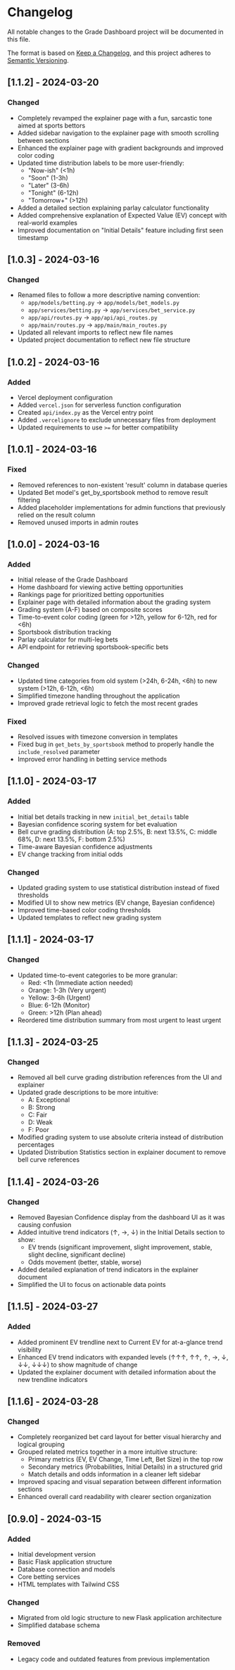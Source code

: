 # Changelog

All notable changes to the Grade Dashboard project will be documented in this file.

The format is based on [Keep a Changelog](https://keepachangelog.com/en/1.0.0/),
and this project adheres to [Semantic Versioning](https://semver.org/spec/v2.0.0.html).

## [1.1.2] - 2024-03-20

### Changed
- Completely revamped the explainer page with a fun, sarcastic tone aimed at sports bettors
- Added sidebar navigation to the explainer page with smooth scrolling between sections
- Enhanced the explainer page with gradient backgrounds and improved color coding
- Updated time distribution labels to be more user-friendly:
  - "Now-ish" (<1h)
  - "Soon" (1-3h)
  - "Later" (3-6h)
  - "Tonight" (6-12h)
  - "Tomorrow+" (>12h)
- Added a detailed section explaining parlay calculator functionality
- Added comprehensive explanation of Expected Value (EV) concept with real-world examples
- Improved documentation on "Initial Details" feature including first seen timestamp

## [1.0.3] - 2024-03-16

### Changed
- Renamed files to follow a more descriptive naming convention:
  - `app/models/betting.py` → `app/models/bet_models.py`
  - `app/services/betting.py` → `app/services/bet_service.py`
  - `app/api/routes.py` → `app/api/api_routes.py`
  - `app/main/routes.py` → `app/main/main_routes.py`
- Updated all relevant imports to reflect new file names
- Updated project documentation to reflect new file structure

## [1.0.2] - 2024-03-16

### Added
- Vercel deployment configuration
- Added `vercel.json` for serverless function configuration
- Created `api/index.py` as the Vercel entry point
- Added `.vercelignore` to exclude unnecessary files from deployment
- Updated requirements to use `>=` for better compatibility

## [1.0.1] - 2024-03-16

### Fixed
- Removed references to non-existent 'result' column in database queries
- Updated Bet model's get_by_sportsbook method to remove result filtering
- Added placeholder implementations for admin functions that previously relied on the result column
- Removed unused imports in admin routes

## [1.0.0] - 2024-03-16

### Added
- Initial release of the Grade Dashboard
- Home dashboard for viewing active betting opportunities
- Rankings page for prioritized betting opportunities
- Explainer page with detailed information about the grading system
- Grading system (A-F) based on composite scores
- Time-to-event color coding (green for >12h, yellow for 6-12h, red for <6h)
- Sportsbook distribution tracking
- Parlay calculator for multi-leg bets
- API endpoint for retrieving sportsbook-specific bets

### Changed
- Updated time categories from old system (>24h, 6-24h, <6h) to new system (>12h, 6-12h, <6h)
- Simplified timezone handling throughout the application
- Improved grade retrieval logic to fetch the most recent grades

### Fixed
- Resolved issues with timezone conversion in templates
- Fixed bug in `get_bets_by_sportsbook` method to properly handle the `include_resolved` parameter
- Improved error handling in betting service methods

## [1.1.0] - 2024-03-17

### Added
- Initial bet details tracking in new `initial_bet_details` table
- Bayesian confidence scoring system for bet evaluation
- Bell curve grading distribution (A: top 2.5%, B: next 13.5%, C: middle 68%, D: next 13.5%, F: bottom 2.5%)
- Time-aware Bayesian confidence adjustments
- EV change tracking from initial odds

### Changed
- Updated grading system to use statistical distribution instead of fixed thresholds
- Modified UI to show new metrics (EV change, Bayesian confidence)
- Improved time-based color coding thresholds
- Updated templates to reflect new grading system

## [1.1.1] - 2024-03-17

### Changed
- Updated time-to-event categories to be more granular:
  - Red: <1h (Immediate action needed)
  - Orange: 1-3h (Very urgent)
  - Yellow: 3-6h (Urgent)
  - Blue: 6-12h (Monitor)
  - Green: >12h (Plan ahead)
- Reordered time distribution summary from most urgent to least urgent

## [1.1.3] - 2024-03-25

### Changed
- Removed all bell curve grading distribution references from the UI and explainer
- Updated grade descriptions to be more intuitive:
  - A: Exceptional
  - B: Strong
  - C: Fair
  - D: Weak
  - F: Poor
- Modified grading system to use absolute criteria instead of distribution percentages
- Updated Distribution Statistics section in explainer document to remove bell curve references

## [1.1.4] - 2024-03-26

### Changed
- Removed Bayesian Confidence display from the dashboard UI as it was causing confusion
- Added intuitive trend indicators (↑, →, ↓) in the Initial Details section to show:
  - EV trends (significant improvement, slight improvement, stable, slight decline, significant decline)
  - Odds movement (better, stable, worse)
- Added detailed explanation of trend indicators in the explainer document
- Simplified the UI to focus on actionable data points

## [1.1.5] - 2024-03-27

### Added
- Added prominent EV trendline next to Current EV for at-a-glance trend visibility
- Enhanced EV trend indicators with expanded levels (↑↑↑, ↑↑, ↑, →, ↓, ↓↓, ↓↓↓) to show magnitude of change
- Updated the explainer document with detailed information about the new trendline indicators

## [1.1.6] - 2024-03-28

### Changed
- Completely reorganized bet card layout for better visual hierarchy and logical grouping
- Grouped related metrics together in a more intuitive structure:
  - Primary metrics (EV, EV Change, Time Left, Bet Size) in the top row
  - Secondary metrics (Probabilities, Initial Details) in a structured grid
  - Match details and odds information in a cleaner left sidebar
- Improved spacing and visual separation between different information sections
- Enhanced overall card readability with clearer section organization

## [0.9.0] - 2024-03-15

### Added
- Initial development version
- Basic Flask application structure
- Database connection and models
- Core betting services
- HTML templates with Tailwind CSS

### Changed
- Migrated from old logic structure to new Flask application architecture
- Simplified database schema

### Removed
- Legacy code and outdated features from previous implementation 